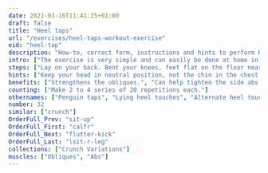 ```yaml
---
date: 2021-03-16T11:41:25+01:00
draft: false
title: "Heel taps"
url: "/exercises/heel-taps-workout-exercise"
eid: "heel-tap"
description: "How-to, correct form, instructions and hints to perform Heel taps. Similar exercises and video demo"
intro: ["The exercise is very simple and can easily be done at home in a carpet. A few reps are accessible to any one, while longer reps make the exercise very effective on the abs and obliques."]
steps: ["Lay on your back. Bent your knees, feet flat on the floor near the glutes.", "Lift your shoulders off the ground and touch the right heel with the right hand.", "This is one repetition.", "Keeping the shoulders off the ground, touch the left heel with the left hand.", "This is the second repetition."]
hints: ["Keep your head in neutral position, not the chin in the chest."]
benefits: ["Strengthens the obliques.", "Can help tighten the side abs.", "Highly focused on Abs and Obliques, no other muscles involved."]
counting: ["Make 2 to 4 series of 20 repetitions each."]
othernames: ["Penguin taps", "Lying heel touches", "Alternate heel touches"]
number: 32
similar: ["crunch"]
OrderFull_Prev: "sit-up"
OrderFull_First: "calfr"
OrderFull_Next: "flutter-kick"
OrderFull_Last: "lsit-r-leg"
collections: ["Crunch Variations"]
muscles: ["Obliques", "Abs"]
---
```

